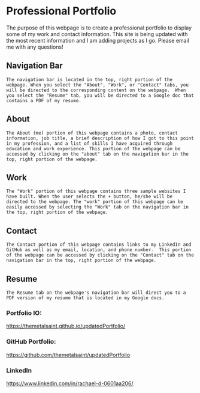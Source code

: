# Professional Portfolio

The purpose of this webpage is to create a professional portfolio to display some of my work and contact information. This site is being updated with the most recent information and I am adding projects as I go. Please email me with any questions!


## Navigation Bar
```
The navigation bar is located in the top, right portion of the webpage. When you select the "About", "Work", or "Contact" tabs, you will be directed to the corresponding content on the webpage.  When you select the "Resume" tab, you will be directed to a Google doc that contains a PDF of my resume.  

```
## About
```
The About (me) portion of this webpage contains a photo, contact information, job title, a brief description of how I got to this point in my profession, and a list of skills I have acquired through education and work experience. This portion of the webpage can be accessed by clicking on the "about" tab on the navigation bar in the top, right portion of the webpage. 
```



## Work
```
The "Work" portion of this webpage contains three sample websites I have built. When the user selects the + button, he/she will be directed to the webpage. The "work" portion of this webpage can be easily accessed by selecting the "Work" tab on the navigation bar in the top, right portion of the webpage. 
```


## Contact 
```
The Contact portion of this webpage contains links to my LinkedIn and GitHub as well as my email, location, and phone number.  This portion of the webpage can be accessed by clicking on the "Contact" tab on the navigation bar in the top, right portion of the webpage. 
```

## Resume
```
The Resume tab on the webpage's navigation bar will direct you to a PDF version of my resume that is located in my Google docs. 
```


### Portfolio IO: 

https://themetalsaint.github.io/updatedPortfolio/

### GitHub Portfolio: 

https://github.com/themetalsaint/updatedPortfolio

### LinkedIn 

https://www.linkedin.com/in/rachael-d-0601aa206/
